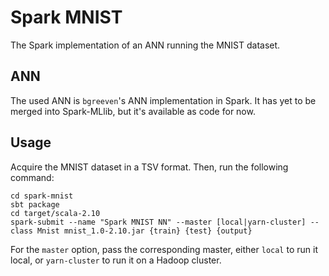 # Spark MNIST

The Spark implementation of an ANN running the MNIST dataset.

## ANN

The used ANN is `bgreeven`'s ANN implementation in Spark. It has yet to be merged
into Spark-MLlib, but it's available as code for now.

## Usage

Acquire the MNIST dataset in a TSV format. Then, run the following command:

    cd spark-mnist
    sbt package
    cd target/scala-2.10
    spark-submit --name "Spark MNIST NN" --master [local|yarn-cluster] --class Mnist mnist_1.0-2.10.jar {train} {test} {output}

For the `master` option, pass the corresponding master, either `local` to run it local, or `yarn-cluster` to run it on a Hadoop cluster.

